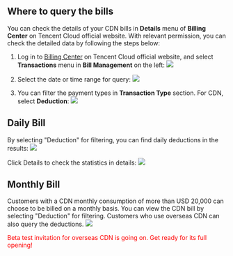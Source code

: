 
## Where to query the bills

You can check the details of your CDN bills in **Details** menu of **Billing Center** on Tencent Cloud official website. With relevant permission, you can check the detailed data by following the steps below:

1. Log in to [Billing Center](https://console.cloud.tencent.com/account) on Tencent Cloud official website, and select **Transactions** menu in **Bill Management** on the left: 
![](//mc.qcloudimg.com/static/img/4c06a609c63cdf1f4691a9e3e34ba0eb/image.png)

2. Select the date or time range for query: 
![](//mc.qcloudimg.com/static/img/f202688c851322cc61d0d4af3116c1da/image.png)

3. You can filter the payment types in **Transaction Type** section. For CDN, select **Deduction**: 
![](//mc.qcloudimg.com/static/img/2a31431ca320bffd9efc22919201f0dc/image.png)

## Daily Bill

By selecting "Deduction" for filtering, you can find daily deductions in the results:
![](//mc.qcloudimg.com/static/img/bbf6164a22fb079bdc50feba30dea885/image.png)

Click Details to check the statistics in details:
![](![](//mc.qcloudimg.com/static/img/23a4aa271cd95421b6fdb6f10097c1b3/image.png))

## Monthly Bill

Customers with a CDN monthly consumption of more than USD 20,000 can choose to be billed on a monthly basis. You can view the CDN bill by selecting "Deduction" for filtering. Customers who use overseas CDN can also query the deductions.
![](//mc.qcloudimg.com/static/img/72116f98e1a839861a3106437ae58ebc/image.png)

<font color="red">Beta test invitation for overseas CDN is going on. Get ready for its full opening!</font>

